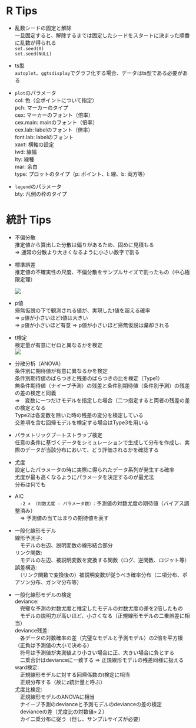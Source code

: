 # R Tips

* 乱数シードの固定と解除  
一旦固定すると、解除するまでは固定したシードをスタートに決まった順番に乱数が得られる  
`set.seed(X)`  
`set.seed(NULL)`  
* ts型  
`autoplot`、`ggtsdisplay`でグラフ化する場合、データはts型である必要がある  
* `plot`のパラメータ  
  col: 色（全ポイントについて指定）  
  pch: マーカーのタイプ  
  cex: マーカーのフォント（倍率）  
  cex.main: mainのフォント（倍率）  
  cex.lab: labelのフォント（倍率）  
  font.lab: labelのフォント  
  xaxt: 横軸の設定  
  lwd: 線幅  
  lty: 線種  
  mar: 余白  
  type: プロットのタイプ（p: ポイント、l: 線、b: 両方等）  
  
* `legend`のパラメータ  
  bty: 凡例の枠のタイプ  

# 統計 Tips
* 不偏分散  
推定値から算出した分散は偏りがあるため、固めに見積もる  
⇒ 通常の分散より大きくなるように小さい数字で割る  
* 標準誤差  
推定値の不確実性の尺度、不偏分散をサンプルサイズで割ったもの（中心極限定理）  

  <img src="https://latex.codecogs.com/gif.latex?\sqrt{\frac{s^{2}}{n}}" />  
* p値  
帰無仮説の下で観測される値が、実現したt値を超える確率  
⇒ p値が小さいほどt値は大きい  
⇒ p値が小さいほど有意
⇒ p値が小さいほど帰無仮説は棄却される  
* t検定  
検定量が有意にゼロと異なるかを検定  
  <img src="https://latex.codecogs.com/gif.latex?\frac{\bar{x}}{\sqrt{\frac{s^{2}}{n}}}" />  

* 分散分析（ANOVA）  
条件別に期待値が有意に異なるかを検定  
条件別期待値のばらつきと残差のばらつきの比を検定（Type1）  
無条件期待値（ナイーブ予測）の残差と条件別期待値（条件別予測）の残差の差の検定と同義  
⇒　変数に一つだけモデルを指定した場合（二つ指定すると両者の残差の差の検定となる  
Type2は各変数を除いた時の残差の変分を検定している  
交差項を含む回帰モデルを検定する場合はType3を用いる    

* パラメトリックブートストラップ検定  
任意の条件に基づくデータをシミュレーションで生成して分布を作成し、実際のデータが当該分布において、どう評価されるかを確認する  

* 尤度  
設定したパラメータの時に実際に得られたデータ系列が発生する確率  
尤度が最も高くなるようにパラメータを決定するのが最尤法  
分布は何でも  

* AIC  
　`-2 × （対数尤度 - パラメータ数）`: 予測値の対数尤度の期待値（バイアス調整済み）  
　⇒ 予測値の当てはまりの期待値を表す  

* 一般化線形モデル  
線形予測子:  
　モデルの右辺、説明変数の線形結合部分  
リンク関数:  
　モデルの左辺、被説明変数を変換する関数（ログ、逆関数、ロジット等）  
誤差構造:  
　（リンク関数で変換後の）被説明変数が従うべき確率分布（二項分布、ポアソン分布、ガンマ分布等）  

* 一般化線形モデルの検定  
deviance:  
　完璧な予測の対数尤度と推定したモデルの対数尤度の差を2倍したもの  
　モデルの説明力が高いほど、小さくなる（正規線形モデルの二乗誤差に相当）  
deviance残差:  
　各データの対数確率の差（完璧なモデルと予測モデル）の2倍を平方根（正負は予測値の大小で決める）  
　符号は予測値が実測値より小さい場合に正、大きい場合に負とする  
　二乗合計はdevianceに一致する ⇒ 正規線形モデルの残差同様に扱える  
ward検定:  
　正規線形モデルに対する回帰係数のt検定に相当  
　正規分布する（故にz統計量と呼ぶ）  
尤度比検定:  
　正規線形モデルのANOVAに相当  
　ナイーブ予測のdevianceと予測モデルのdevianceの差の検定  
　devianceの差（尤度比の対数値×２）  
　カイ二乗分布に従う（但し、サンプルサイズが必要）   
 
 
 
 
 
 
 

